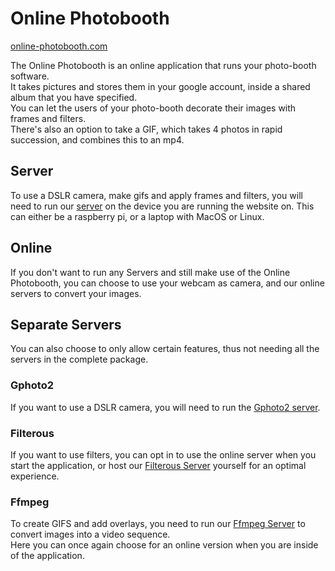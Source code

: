 # Online Photobooth

[online-photobooth.com](https://online-photobooth.com)

The Online Photobooth is an online application that runs your photo-booth software.  
It takes pictures and stores them in your google account, inside a shared album that you have specified.  
You can let the users of your photo-booth decorate their images with frames and filters.  
There's also an option to take a GIF, which takes 4 photos in rapid succession, and combines this to an mp4.

## Server

To use a DSLR camera, make gifs and apply frames and filters, you will need to run our [server](https://github.com/online-photobooth/server) on the device you are running the website on. This can either be a raspberry pi, or a laptop with MacOS or Linux.

## Online

If you don't want to run any Servers and still make use of the Online Photobooth, you can choose to use your webcam as camera, and our online servers to convert your images.

## Separate Servers

You can also choose to only allow certain features, thus not needing all the servers in the complete package.

### Gphoto2

If you want to use a DSLR camera, you will need to run the [Gphoto2 server](https://github.com/online-photobooth/server-gphoto2).

### Filterous

If you want to use filters, you can opt in to use the online server when you start the application, or host our [Filterous Server](https://github.com/online-photobooth/server-filterous) yourself for an optimal experience.

### Ffmpeg

To create GIFS and add overlays, you need to run our [Ffmpeg Server](https://github.com/online-photobooth/server-ffmpeg) to convert images into a video sequence.  
Here you can once again choose for an online version when you are inside of the application.
